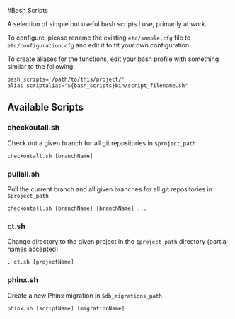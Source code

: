 #Bash Scripts

A selection of simple but useful bash scripts I use, primarily at work.

To configure, please rename the existing `etc/sample.cfg` file to `etc/configuration.cfg` and edit it to fit your own 
configuration.

To create aliases for the functions, edit your bash profile with something similar to the following:

    bash_scripts='/path/to/this/project/'
    alias scriptalias="${bash_scripts}bin/script_filename.sh"
    
## Available Scripts

### checkoutall.sh

Check out a given branch for all git repositories in `$project_path`

    checkoutall.sh [branchName]
    
### pullall.sh

Pull the current branch and all given branches for all git repositories in `$project_path`

    checkoutall.sh [branchName] [branchName] ...
    
###  ct.sh

Change directory to the given project in the `$project_path` directory (partial names accepted)

    . ct.sh [projectName]
    
### phinx.sh

Create a new Phinx migration in `$db_migrations_path`

    phinx.sh [scriptName] [migrationName]